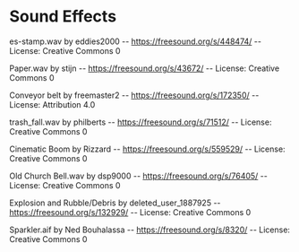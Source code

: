 # Sound Effects
es-stamp.wav by eddies2000 -- https://freesound.org/s/448474/ -- License: Creative Commons 0

Paper.wav by stijn -- https://freesound.org/s/43672/ -- License: Creative Commons 0

Conveyor belt by freemaster2 -- https://freesound.org/s/172350/ -- License: Attribution 4.0

trash_fall.wav by philberts -- https://freesound.org/s/71512/ -- License: Creative Commons 0

Cinematic Boom by Rizzard -- https://freesound.org/s/559529/ -- License: Creative Commons 0

Old Church Bell.wav by dsp9000 -- https://freesound.org/s/76405/ -- License: Creative Commons 0

Explosion and Rubble/Debris by deleted_user_1887925 -- https://freesound.org/s/132929/ -- License: Creative Commons 0

Sparkler.aif by Ned Bouhalassa -- https://freesound.org/s/8320/ -- License: Creative Commons 0
